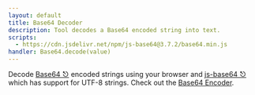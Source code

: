 ```yaml
---
layout: default
title: Base64 Decoder
description: Tool decodes a Base64 encoded string into text.
scripts:
  - https://cdn.jsdelivr.net/npm/js-base64@3.7.2/base64.min.js
handler: Base64.decode(value)
---
```


Decode [Base64 ⎋](https://developer.mozilla.org/en-US/docs/Glossary/Base64) encoded strings using your browser and [js-base64 ⎋](https://github.com/dankogai/js-base64#readme) which has support for UTF-8 strings.  Check out the [Base64 Encoder](/base64-encoder).
